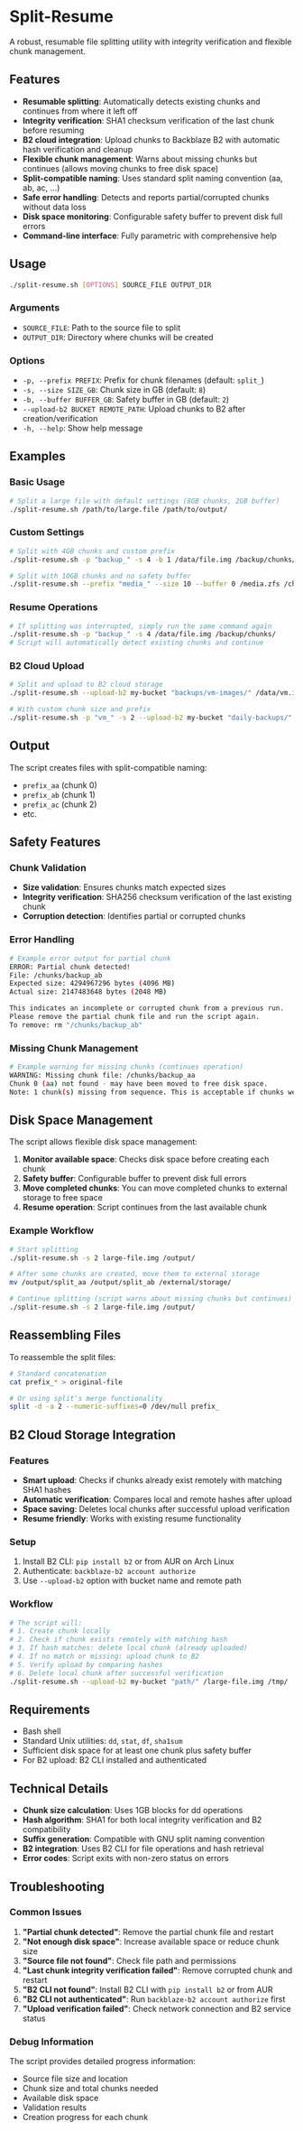 # Split-Resume

A robust, resumable file splitting utility with integrity verification and flexible chunk management.

## Features

- **Resumable splitting**: Automatically detects existing chunks and continues from where it left off
- **Integrity verification**: SHA1 checksum verification of the last chunk before resuming
- **B2 cloud integration**: Upload chunks to Backblaze B2 with automatic hash verification and cleanup
- **Flexible chunk management**: Warns about missing chunks but continues (allows moving chunks to free disk space)
- **Split-compatible naming**: Uses standard split naming convention (aa, ab, ac, ...)
- **Safe error handling**: Detects and reports partial/corrupted chunks without data loss
- **Disk space monitoring**: Configurable safety buffer to prevent disk full errors
- **Command-line interface**: Fully parametric with comprehensive help

## Usage

```bash
./split-resume.sh [OPTIONS] SOURCE_FILE OUTPUT_DIR
```

### Arguments

- `SOURCE_FILE`: Path to the source file to split
- `OUTPUT_DIR`: Directory where chunks will be created

### Options

- `-p, --prefix PREFIX`: Prefix for chunk filenames (default: `split_`)
- `-s, --size SIZE_GB`: Chunk size in GB (default: `8`)
- `-b, --buffer BUFFER_GB`: Safety buffer in GB (default: `2`)
- `--upload-b2 BUCKET REMOTE_PATH`: Upload chunks to B2 after creation/verification
- `-h, --help`: Show help message

## Examples

### Basic Usage
```bash
# Split a large file with default settings (8GB chunks, 2GB buffer)
./split-resume.sh /path/to/large.file /path/to/output/
```

### Custom Settings
```bash
# Split with 4GB chunks and custom prefix
./split-resume.sh -p "backup_" -s 4 -b 1 /data/file.img /backup/chunks/

# Split with 10GB chunks and no safety buffer
./split-resume.sh --prefix "media_" --size 10 --buffer 0 /media.zfs /chunks/
```

### Resume Operations
```bash
# If splitting was interrupted, simply run the same command again
./split-resume.sh -p "backup_" -s 4 /data/file.img /backup/chunks/
# Script will automatically detect existing chunks and continue
```

### B2 Cloud Upload
```bash
# Split and upload to B2 cloud storage
./split-resume.sh --upload-b2 my-bucket "backups/vm-images/" /data/vm.img /tmp/chunks/

# With custom chunk size and prefix
./split-resume.sh -p "vm_" -s 2 --upload-b2 my-bucket "daily-backups/" /data/vm.img /tmp/chunks/
```

## Output

The script creates files with split-compatible naming:
- `prefix_aa` (chunk 0)
- `prefix_ab` (chunk 1)
- `prefix_ac` (chunk 2)
- etc.

## Safety Features

### Chunk Validation
- **Size validation**: Ensures chunks match expected sizes
- **Integrity verification**: SHA256 checksum verification of the last existing chunk
- **Corruption detection**: Identifies partial or corrupted chunks

### Error Handling
```bash
# Example error output for partial chunk
ERROR: Partial chunk detected!
File: /chunks/backup_ab
Expected size: 4294967296 bytes (4096 MB)
Actual size: 2147483648 bytes (2048 MB)

This indicates an incomplete or corrupted chunk from a previous run.
Please remove the partial chunk file and run the script again.
To remove: rm "/chunks/backup_ab"
```

### Missing Chunk Management
```bash
# Example warning for missing chunks (continues operation)
WARNING: Missing chunk file: /chunks/backup_aa
Chunk 0 (aa) not found - may have been moved to free disk space.
Note: 1 chunk(s) missing from sequence. This is acceptable if chunks were moved to free disk space.
```

## Disk Space Management

The script allows flexible disk space management:

1. **Monitor available space**: Checks disk space before creating each chunk
2. **Safety buffer**: Configurable buffer to prevent disk full errors
3. **Move completed chunks**: You can move completed chunks to external storage to free space
4. **Resume operation**: Script continues from the last available chunk

### Example Workflow
```bash
# Start splitting
./split-resume.sh -s 2 large-file.img /output/

# After some chunks are created, move them to external storage
mv /output/split_aa /output/split_ab /external/storage/

# Continue splitting (script warns about missing chunks but continues)
./split-resume.sh -s 2 large-file.img /output/
```

## Reassembling Files

To reassemble the split files:
```bash
# Standard concatenation
cat prefix_* > original-file

# Or using split's merge functionality
split -d -a 2 --numeric-suffixes=0 /dev/null prefix_
```

## B2 Cloud Storage Integration

### Features
- **Smart upload**: Checks if chunks already exist remotely with matching SHA1 hashes
- **Automatic verification**: Compares local and remote hashes after upload
- **Space saving**: Deletes local chunks after successful upload verification
- **Resume friendly**: Works with existing resume functionality

### Setup
1. Install B2 CLI: `pip install b2` or from AUR on Arch Linux
2. Authenticate: `backblaze-b2 account authorize`
3. Use `--upload-b2` option with bucket name and remote path

### Workflow
```bash
# The script will:
# 1. Create chunk locally
# 2. Check if chunk exists remotely with matching hash
# 3. If hash matches: delete local chunk (already uploaded)
# 4. If no match or missing: upload chunk to B2
# 5. Verify upload by comparing hashes
# 6. Delete local chunk after successful verification
./split-resume.sh --upload-b2 my-bucket "path/" /large-file.img /tmp/
```

## Requirements

- Bash shell
- Standard Unix utilities: `dd`, `stat`, `df`, `sha1sum`
- Sufficient disk space for at least one chunk plus safety buffer
- For B2 upload: B2 CLI installed and authenticated

## Technical Details

- **Chunk size calculation**: Uses 1GB blocks for dd operations
- **Hash algorithm**: SHA1 for both local integrity verification and B2 compatibility
- **Suffix generation**: Compatible with GNU split naming convention
- **B2 integration**: Uses B2 CLI for file operations and hash retrieval
- **Error codes**: Script exits with non-zero status on errors

## Troubleshooting

### Common Issues

1. **"Partial chunk detected"**: Remove the partial chunk file and restart
2. **"Not enough disk space"**: Increase available space or reduce chunk size
3. **"Source file not found"**: Check file path and permissions
4. **"Last chunk integrity verification failed"**: Remove corrupted chunk and restart
5. **"B2 CLI not found"**: Install B2 CLI with `pip install b2` or from AUR
6. **"B2 CLI not authenticated"**: Run `backblaze-b2 account authorize` first
7. **"Upload verification failed"**: Check network connection and B2 service status

### Debug Information

The script provides detailed progress information:
- Source file size and location
- Chunk size and total chunks needed
- Available disk space
- Validation results
- Creation progress for each chunk